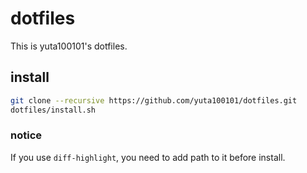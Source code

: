 # dotfiles
This is yuta100101's dotfiles.

## install
```bash
git clone --recursive https://github.com/yuta100101/dotfiles.git
dotfiles/install.sh
```

### notice
If you use `diff-highlight`, you need to add path to it before install.
